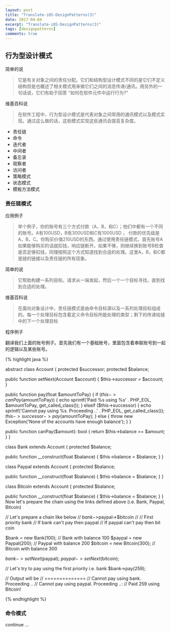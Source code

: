 ```yaml
---
layout: post
title: "Translate-iOS-DesignPatterns(3)"
date: 2017-04-04
excerpt: "Translate-iOS-DesignPatterns(3)"
tags: [designpatterns]
comments: true
---
```


## 行为型设计模式

简单的说

> 它是有关对象之间的责任分配。它们和结构型设计模式不同的是它们不定义结构但是也概述了相关模式用来做它们之间的消息传递/通讯。用另外的一句话说，它们有助于回答 "如何在软件元件中运行行为?"

维基百科说

> 在软件工程中，行为型设计模式是代表对象之间常用的通讯模式以及模式实现。通过这么做的话，这些模式实现这些通讯会提高复杂度。

* 责任链
* 命令
* 迭代者
* 中间者
* 备忘录
* 观察者
* 访问者
* 策略模式
* 状态模式
* 模板方法模式

### 责任链模式

应用例子

>   举个例子，你的账号有三个方式付款（A，B，和C）；他们中都有一个不同的账号。A有100USD，B有300USD和C有1000USD ， 付款的优先级是A，B，C。你购买价值210USD的东西。通过使用责任链模式，首先账号A如果能够购买的话就扣钱，响应链断开。如果不够，则继续换到账号B检查是否足够扣钱，同理按照这个方式知道找到合适的处理。这里A，B，和C都是链的链接以及责任链的所有现象。

简单的说

>   它帮助构建一系列目标。请求从一端发起，然后一个一个目标寻找，直到找到合适的处理。
    
维基百科说

>   在面向对象设计中，责任链模式是由命令目标源以及一系列处理目标组成的。每一个处理目标包含着定义命令目标所能处理的类型；剩下的传递给链中的下一个处理目标

程序例子

翻译我们上面的账号例子。首先我们有一个基础账号，里面包含着串联账号到一起的逻辑以及某些账号。

{% highlight java %}

abstract class Account
{
protected $successor;
protected $balance;

public function setNext(Account $account)
{
$this->successor = $account;
}

public function pay(float $amountToPay)
{
if ($this->canPay($amountToPay)) {
echo sprintf('Paid %s using %s' . PHP_EOL, $amountToPay, get_called_class());
} elseif ($this->successor) {
echo sprintf('Cannot pay using %s. Proceeding ..' . PHP_EOL, get_called_class());
$this->successor->pay($amountToPay);
} else {
throw new Exception('None of the accounts have enough balance');
}
}

public function canPay($amount): bool
{
return $this->balance >= $amount;
}
}

class Bank extends Account
{
protected $balance;

public function __construct(float $balance)
{
$this->balance = $balance;
}
}

class Paypal extends Account
{
protected $balance;

public function __construct(float $balance)
{
$this->balance = $balance;
}
}

class Bitcoin extends Account
{
protected $balance;

public function __construct(float $balance)
{
$this->balance = $balance;
}
}
Now let's prepare the chain using the links defined above (i.e. Bank, Paypal, Bitcoin)

// Let's prepare a chain like below
//      $bank->$paypal->$bitcoin
//
// First priority bank
//      If bank can't pay then paypal
//      If paypal can't pay then bit coin

$bank = new Bank(100);          // Bank with balance 100
$paypal = new Paypal(200);      // Paypal with balance 200
$bitcoin = new Bitcoin(300);    // Bitcoin with balance 300

$bank->setNext($paypal);
$paypal->setNext($bitcoin);

// Let's try to pay using the first priority i.e. bank
$bank->pay(259);

// Output will be
// ==============
// Cannot pay using bank. Proceeding ..
// Cannot pay using paypal. Proceeding ..:
// Paid 259 using Bitcoin!

{% endhighlight %} 

### 命令模式

continue ... 







